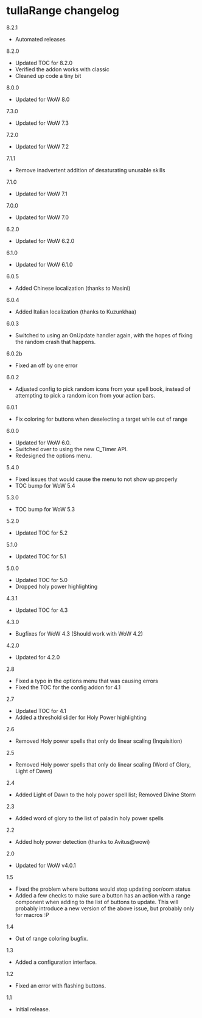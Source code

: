 # tullaRange changelog

8.2.1

* Automated releases

8.2.0

* Updated TOC for 8.2.0
* Verified the addon works with classic
* Cleaned up code a tiny bit

8.0.0

* Updated for WoW 8.0

7.3.0

* Updated for WoW 7.3

7.2.0

* Updated for WoW 7.2

7.1.1

* Remove inadvertent addition of desaturating unusable skills

7.1.0

* Updated for WoW 7.1

7.0.0

* Updated for WoW 7.0

6.2.0

* Updated for WoW 6.2.0

6.1.0

* Updated for WoW 6.1.0

6.0.5

* Added Chinese localization (thanks to Masini)

6.0.4

* Added Italian localization (thanks to Kuzunkhaa)

6.0.3

* Switched to using an OnUpdate handler again, with the hopes of fixing the random crash that happens.

6.0.2b

* Fixed an off by one error

6.0.2

* Adjusted config to pick random icons from your spell book, instead of attempting to pick a random icon from your action bars.

6.0.1

* Fix coloring for buttons when deselecting a target while out of range

6.0.0

* Updated for WoW 6.0.
* Switched over to using the new C_Timer API.
* Redesigned the options menu.

5.4.0

* Fixed issues that would cause the menu to not show up properly
* TOC bump for WoW 5.4

5.3.0

* TOC bump for WoW 5.3

5.2.0

* Updated TOC for 5.2

5.1.0

* Updated TOC for 5.1

5.0.0

* Updated TOC for 5.0
* Dropped holy power highlighting

4.3.1

* Updated TOC for 4.3

4.3.0

* Bugfixes for WoW 4.3 (Should work with WoW 4.2)

4.2.0

* Updated for 4.2.0

2.8

* Fixed a typo in the options menu that was causing errors
* Fixed the TOC for the config addon for 4.1

2.7

* Updated TOC for 4.1
* Added a threshold slider for Holy Power highlighting

2.6

* Removed Holy power spells that only do linear scaling (Inquisition)

2.5

* Removed Holy power spells that only do linear scaling (Word of Glory, Light of Dawn)

2.4

* Added Light of Dawn to the holy power spell list; Removed Divine Storm

2.3

* Added word of glory to the list of paladin holy power spells

2.2

* Added holy power detection (thanks to Avitus@wowi)

2.0

* Updated for WoW v4.0.1

1.5

* Fixed the problem where buttons would stop updating oor/oom status
* Added a few checks to make sure a button has an action with a range component when adding to the list of buttons to update. This will probably introduce a new version of the above issue, but probably only for macros :P

1.4

* Out of range coloring bugfix.

1.3

* Added a configuration interface.

1.2

* Fixed an error with flashing buttons.

1.1

* Initial release.
